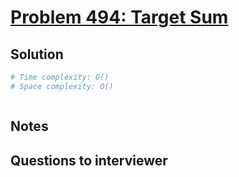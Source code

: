 # [Problem 494: Target Sum](https://leetcode.com/problems/target-sum/)

## Solution

```py
# Time complexity: O()
# Space complexity: O()



```

## Notes

## Questions to interviewer
